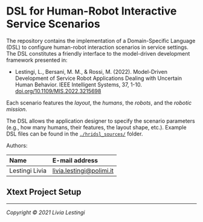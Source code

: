 DSL for Human-Robot Interactive Service Scenarios 
====================================

The repository contains the implementation of a Domain-Specific Language (DSL) to configure human-robot interaction scenarios in service settings.
The DSL constitutes a friendly interface to the model-driven development framework presented in:

- Lestingi, L., Bersani, M. M., & Rossi, M. (2022). Model-Driven Development of Service Robot Applications Dealing with Uncertain Human Behavior. IEEE Intelligent Systems, 37, 1-10. [doi.org/10.1109/MIS.2022.3215698][paper6]

Each scenario features the *layout*, the *humans*, the *robots*, and the *robotic mission*.

The DSL allows the application designer to specify the scenario parameters (e.g., how many humans, their features, the layout shape, etc.). Example DSL files can be found in the [`./hridsl_sources/`](hridsl_sources) folder.

Authors:

| Name              | E-mail address           |
|:----------------- |:-------------------------|
| Lestingi Livia    | livia.lestingi@polimi.it |


Xtext Project Setup
-----------
	
---

*Copyright &copy; 2021 Livia Lestingi*

[paper1]: https://doi.org/10.4204/EPTCS.319.2
[paper2]: https://doi.org/10.1007/978-3-030-58768-0_17
[paper3]: https://doi.org/10.1109/SMC42975.2020.9283204
[paper4]: https://doi.org/10.1109/ACCESS.2021.3117852
[paper5]: https://doi.org/10.1145/3524482.3527653
[paper6]: https://doi.org/10.1109/MIS.2022.3215698
[angluin]: https://doi.org/10.1016/0890-5401(87)90052-6
[uppaal]: https://uppaal.org/
[dep]: https://github.com/LesLivia/hri_deployment
[verifyta]: https://docs.uppaal.org/toolsandapi/verifyta/